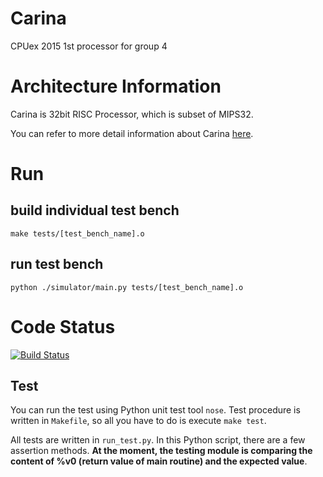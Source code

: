 # Carina

CPUex 2015 1st processor for group 4

# Architecture Information

Carina is 32bit RISC Processor, which is subset of MIPS32.

You can refer to more detail information about Carina [here](https://gist.github.com/levelfour/5cd66a1031b9e24dca42).

# Run

## build individual test bench

`make tests/[test_bench_name].o`

## run test bench

`python ./simulator/main.py tests/[test_bench_name].o`

# Code Status

[![Build Status](https://travis-ci.org/cpuex2015-group4/Carina.svg)](https://travis-ci.org/cpuex2015-group4/Carina)

## Test

You can run the test using Python unit test tool `nose`.
Test procedure is written in `Makefile`, so all you have to do is execute `make test`.

All tests are written in `run_test.py`. In this Python script, there are a few assertion methods.
**At the moment, the testing module is comparing the content of %v0 (return value of main routine) and the expected value**.
